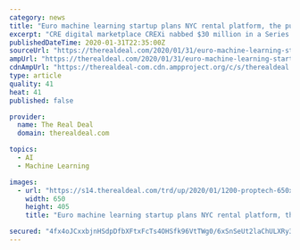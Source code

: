 ```yaml
---
category: news
title: "Euro machine learning startup plans NYC rental platform, the punch list goes digital & other proptech news"
excerpt: "CRE digital marketplace CREXi nabbed $30 million in a Series B round led by Mitsubishi Estate Company, Industry Ventures, and Prudence Holdings. The new funds will help them build out a subscription service aimed at brokers and an analytics service that highlights trends in the industry. The company wants to become the go-to platform for every ..."
publishedDateTime: 2020-01-31T22:35:00Z
sourceUrl: "https://therealdeal.com/2020/01/31/euro-machine-learning-startup-plans-nyc-rental-platform-the-punch-list-goes-digital-other-proptech-news/"
ampUrl: "https://therealdeal.com/2020/01/31/euro-machine-learning-startup-plans-nyc-rental-platform-the-punch-list-goes-digital-other-proptech-news/amp/"
cdnAmpUrl: "https://therealdeal-com.cdn.ampproject.org/c/s/therealdeal.com/2020/01/31/euro-machine-learning-startup-plans-nyc-rental-platform-the-punch-list-goes-digital-other-proptech-news/amp/"
type: article
quality: 41
heat: 41
published: false

provider:
  name: The Real Deal
  domain: therealdeal.com

topics:
  - AI
  - Machine Learning

images:
  - url: "https://s14.therealdeal.com/trd/up/2020/01/1200-proptech-650x405.jpg"
    width: 650
    height: 405
    title: "Euro machine learning startup plans NYC rental platform, the punch list goes digital & other proptech news"

secured: "4fx4oJCxxbjnHSdpDfbXFtxFcTs4OHSfk96VtTWg0/6xSnSeUt2laChULXRy3DpA47vQDqrnx+u9JvKhZt1SDFTZ7gICcoAP7iU4fx5Qgf9jjn7WQhsE5yhUB5im3WMbtKtdSfwk2MxDSld4Tl6J3jr1jEV8H0qZTKBmP7zqZS7c86jBkWkb4PE4NmWHCESY821GrMw6HntoGVsuN/J8pDds5SWnDIFnuFZjlO9VDm1DnzffKi8WVwY3QT3oJbWn9zpwK48ThB50XE0hKSOANOTwUHTjfmZULQXoPS0srtR8kX7OGjpS7NmETQ/H09TwVgTRhBu6EV4/0iy+NQ8W5MHZbWrbCmkxWDPmGyHr8JgDKSBfL0UrD/si6IGMBIFoiiRjPW3pZ9TzZ42jEPRrfMNMdMQq/Rps8XFZQfaTjKAQRY4KFCkH3lgq5Cbmfrrs4C7zjStbUrH0HOPRSHxeMKCbo/unbJd4KDi1DsMS11E=;GjPJT/+n1RAp9aUQwvwkOg=="
---
```


